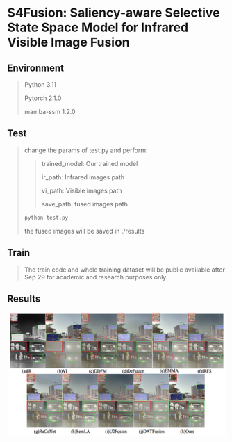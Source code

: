 # S4Fusion: Saliency-aware Selective State Space Model for Infrared Visible Image Fusion

## Environment

> Python 3.11
>
> Pytorch 2.1.0
>
> mamba-ssm 1.2.0

## Test

>  change the params of test.py and perform:
>
>  > trained_model: Our trained model
>  >
>  > ir_path: Infrared images path
>  >
>  > vi_path: Visible images path
>  >
>  > save_path: fused images path
>
>  ~~~txt
>  python test.py
>  ~~~
>
>  the fused images will be saved in ./results

## Train

> The train code and whole training dataset will be public available after Sep 29 for academic and research purposes only.

## Results

![tupian1](.\\imgs\\results.png)


